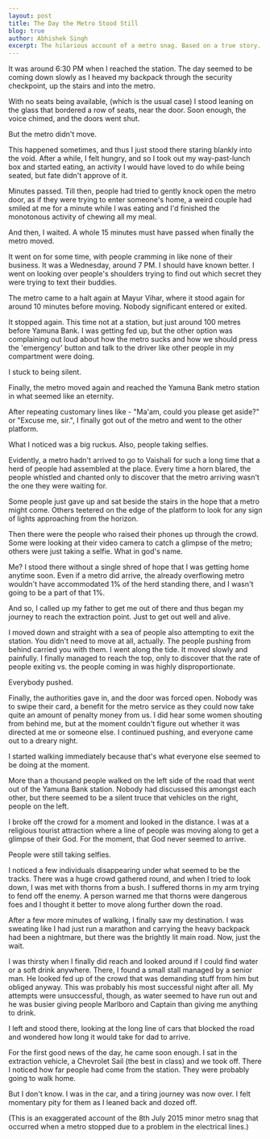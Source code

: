 ```yaml
---
layout: post
title: The Day the Metro Stood Still
blog: true
author: Abhishek Singh
excerpt: The hilarious account of a metro snag. Based on a true story.
---
```


It was around 6:30 PM when I reached the station. The day seemed to be coming down slowly as I heaved my backpack through the security checkpoint, up the stairs and into the metro.

With no seats being available, (which is the usual case) I stood leaning on the glass that bordered a row of seats, near the door. Soon enough, the voice chimed, and the doors went shut.

But the metro didn't move.

This happened sometimes, and thus I just stood there staring blankly into the void. After a while, I felt hungry, and so I took out my way-past-lunch box and started eating, an activity I would have loved to do while being seated, but fate didn't approve of it.

Minutes passed. Till then, people had tried to gently knock open the metro door, as if they were trying to enter someone's home, a weird couple had smiled at me for a minute while I was eating and I'd finished the monotonous activity of chewing all my meal.

And then, I waited. A whole 15 minutes must have passed when finally the metro moved.

It went on for some time, with people cramming in like none of their business. It was a Wednesday, around 7 PM. I should have known better. I went on looking over people's shoulders trying to find out which secret they were trying to text their buddies.

The metro came to a halt again at Mayur Vihar, where it stood again for around 10 minutes before moving. Nobody significant entered or exited.

It stopped again. This time not at a station, but just around 100 metres before Yamuna Bank. I was getting fed up, but the other option was complaining out loud about how the metro sucks and how we should press the 'emergency' button and talk to the driver like other people in my compartment were doing.

I stuck to being silent.

Finally, the metro moved again and reached the Yamuna Bank metro station in what seemed like an eternity.

After repeating customary lines like - "Ma'am, could you please get aside?" or "Excuse me, sir.", I finally got out of the metro and went to the other platform.

What I noticed was a big ruckus. Also, people taking selfies.

Evidently, a metro hadn't arrived to go to Vaishali for such a long time that a herd of people had assembled at the place. Every time a horn blared, the people whistled and chanted only to discover that the metro arriving wasn't the one they were waiting for.

Some people just gave up and sat beside the stairs in the hope that a metro might come. Others teetered on the edge of the platform to look for any sign of lights approaching from the horizon.

Then there were the people who raised their phones up through the crowd. Some were looking at their video camera to catch a glimpse of the metro; others were just taking a selfie. What in god's name.

Me? I stood there without a single shred of hope that I was getting home anytime soon. Even if a metro did arrive, the already overflowing metro wouldn't have accommodated 1% of the herd standing there, and I wasn't going to be a part of that 1%.

And so, I called up my father to get me out of there and thus began my journey to reach the extraction point. Just to get out well and alive.

I moved down and straight with a sea of people also attempting to exit the station. You didn't need to move at all, actually. The people pushing from behind carried you with them. I went along the tide. It moved slowly and painfully. I finally managed to reach the top, only to discover that the rate of people exiting vs. the people coming in was highly disproportionate.

Everybody pushed.

Finally, the authorities gave in, and the door was forced open. Nobody was to swipe their card, a benefit for the metro service as they could now take quite an amount of penalty money from us. I did hear some women shouting from behind me, but at the moment couldn't figure out whether it was directed at me or someone else. I continued pushing, and everyone came out to a dreary night.

I started walking immediately because that's what everyone else seemed to be doing at the moment.

More than a thousand people walked on the left side of the road that went out of the Yamuna Bank station. Nobody had discussed this amongst each other, but there seemed to be a silent truce that vehicles on the right, people on the left.

I broke off the crowd for a moment and looked in the distance. I was at a religious tourist attraction where a line of people was moving along to get a glimpse of their God. For the moment, that God never seemed to arrive.

People were still taking selfies.

I noticed a few individuals disappearing under what seemed to be the tracks. There was a huge crowd gathered round, and when I tried to look down, I was met with thorns from a bush. I suffered thorns in my arm trying to fend off the enemy. A person warned me that thorns were dangerous foes and I thought it better to move along further down the road.

After a few more minutes of walking, I finally saw my destination. I was sweating like I had just run a marathon and carrying the heavy backpack had been a nightmare, but there was the brightly lit main road. Now, just the wait.

I was thirsty when I finally did reach and looked around if I could find water or a soft drink anywhere. There, I found a small stall managed by a senior man. He looked fed up of the crowd that was demanding stuff from him but obliged anyway. This was probably his most successful night after all. My attempts were unsuccessful, though, as water seemed to have run out and he was busier giving people Marlboro and Captain than giving me anything to drink.

I left and stood there, looking at the long line of cars that blocked the road and wondered how long it would take for dad to arrive.

For the first good news of the day, he came soon enough. I sat in the extraction vehicle, a Chevrolet Sail (the best in class) and we took off. There I noticed how far people had come from the station. They were probably going to walk home.

But I don't know. I was in the car, and a tiring journey was now over. I felt momentary pity for them as I leaned back and dozed off.

(This is an exaggerated account of the 8th July 2015 minor metro snag that occurred when a metro stopped due to a problem in the electrical lines.)